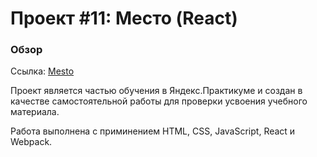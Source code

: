 # Проект #11: Место (React)

### Обзор

Ссылка: [Mesto](https://ufuw5.github.io/mesto-react/index.html)

Проект является частью обучения в Яндекс.Практикуме и создан в качестве самостоятельной работы для проверки усвоения учебного материала.

Работа выполнена с приминением HTML, CSS, JavaScript, React и Webpack.
